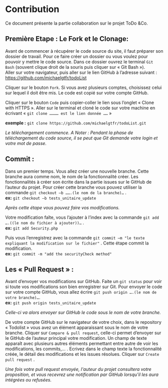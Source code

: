 # Contribution

Ce document présente la partie collaboration sur le projet ToDo &Co.  

## Première Etape : Le Fork et le Clonage:

Avant de commencer à récupérer le code source du site, il faut préparer son dossier de travail. Pour ce faire créer un dossier ou vous voulez pour pouvoir y mettre le code source. 
Dans ce dossier ouvrez le terminal `Git Bash` (souvent clique droit de la souris puis cliquer sur « Git Bash »).  
Aller sur votre navigateur, puis aller sur le lien GitHub à l’adresse suivant : https://github.com/michaelgtfr/todoList 
 
Cliquer sur le bouton `Fork`. Si vous avez plusieurs comptes, choisissez celui sur lequel il doit être mis. Le code est copié sur votre compte GitHub.  

Cliquer sur le bouton `Code` puis copier-coller le lien sous l’onglet « Clone with HTTPS ». Aller sur le terminal et cloné le code sur votre machine en écrivant « `git clone ………… est le lien donnée ……` »  

**exemple :** `git clone https://github.com/michaelgtfr/todoList.git`  

_Le téléchargement commence. A Noter : 
Pendant la phase de téléchargement du code source, il se peut que Git demande votre login et votre mot de passe._ 

## Commit : 
 
Dans un premier temps. Vous allez créer une nouvelle branche. Cette branche aura comme nom, le nom de la fonctionnalité créer. Les fonctionnalités à créer son écrite dans la partie issues sur le GitHub de l’auteur du projet. Pour créer cette branche vous pouvez utiliser la commande `git checkout –b …….(le nom de la branche)…` .  
**ex:**	 `git checkout –b tests_unitaire_update`  

_Après cette étape vous pouvez faire vos modifications._  

Votre modification faîte, vous l’ajouter à l’index avec la commande `git add ….((le nom du fichier à ajouter))…` .   
**ex:**	 `git add Security.php`  

Puis vous l’enregistrez avec la commande  `git commit –m "le texte expliquant la modification sur le fichier"` . Cette étape commit la modification.  
**ex:** 	`git commit -m "add the securityCheck method"`

## Les « Pull Request » :  

Avant d’envoyer vos modifications sur GitHub. Faite un `git status` pour voir si toute vos modifications son bien enregistrer sur Git.
Pour envoyer le code sur votre compte GitHub, vous allez écrire `git push origin ….(le nom de votre branche)…`.  
**ex:**	 `git push origin tests_unitaire_update`
  
_Celle-ci va alors envoyer sur GitHub le code sous le nom de votre branche._

De votre compte GitHub sur le navigateur de votre choix, dans le repository « Todolist » vous avez un élément apparaissant sous le nom de votre branche. Cliquer sur `Compare & pull request`, celle-ci permet d’envoyer sur le GitHub de l’auteur principal votre modification. Un champ de texte apparaît avec plusieurs autres éléments permettant entre autre de voir les modifications, les commits,… . Ecrivez dans le champ texte la fonctionnalité créée, le détail des modifications et les issues résolues. Cliquer sur `Create pull request` .  

_Une fois votre pull request envoyée, l'auteur du projet consultera votre proposition, et vous recevrez une notification par GitHub lorsqu'il les aura intégrées ou refusées._